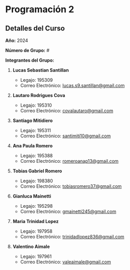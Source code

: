 # Programación 2

## Detalles del Curso

**Año:** 2024

**Número de Grupo:** #

**Integrantes del Grupo:**

1. **Lucas Sebastian Santillan**
    - Legajo: 195309
    - Correo Electrónico: lucas.s9.santillan@gmail.com

2. **Lautaro Rodrigues Cova**
    - Legajo: 195310
    - Correo Electrónico: covalautaro@gmail.com

3. **Santiago Mitidiero**
    - Legajo: 195311
    - Correo Electrónico: santimiti10@gmail.com

4. **Ana Paula Romero**
    - Legajo: 195388
    - Correo Electrónico: romeroanap13@gmail.com

5. **Tobias Gabriel Romero**
    - Legajo: 198380
    - Correo Electrónico: tobiasromero37@gmail.com

6. **Gianluca Mainetti**
    - Legajo: 195298
    - Correo Electrónico: gmainetti245@gmail.com

7. **Maria Trinidad Lopez**
    - Legajo: 197958
    - Correo Electrónico: trinidadlopez836@gmail.com

8. **Valentino Aimale**
    - Legajo: 197961
    - Correo Electrónico: valeaimale@gmail.com